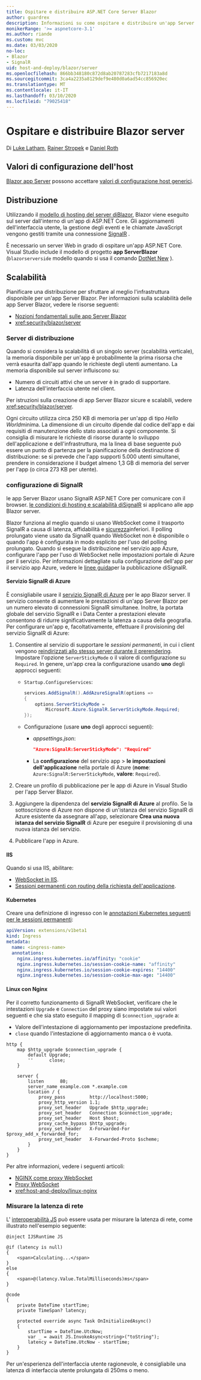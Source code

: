 ```yaml
---
title: Ospitare e distribuire ASP.NET Core Server Blazor
author: guardrex
description: Informazioni su come ospitare e distribuire un'app Server Blazor usando ASP.NET Core.
monikerRange: '>= aspnetcore-3.1'
ms.author: riande
ms.custom: mvc
ms.date: 03/03/2020
no-loc:
- Blazor
- SignalR
uid: host-and-deploy/blazor/server
ms.openlocfilehash: 866bb348180c872d8ab20787283cfb7217183a8d
ms.sourcegitcommit: 3ca4a2235a8129def9e480d0a6ad54cc856920ec
ms.translationtype: MT
ms.contentlocale: it-IT
ms.lasthandoff: 03/10/2020
ms.locfileid: "79025418"
---
```

# <a name="host-and-deploy-opno-locblazor-server"></a>Ospitare e distribuire Blazor server

Di [Luke Latham](https://github.com/guardrex), [Rainer Stropek](https://www.timecockpit.com) e [Daniel Roth](https://github.com/danroth27)

## <a name="host-configuration-values"></a>Valori di configurazione dell'host

[Blazor app Server](xref:blazor/hosting-models#blazor-server) possono accettare [valori di configurazione host generici](xref:fundamentals/host/generic-host#host-configuration).

## <a name="deployment"></a>Distribuzione

Utilizzando il [modello di hosting del server diBlazor](xref:blazor/hosting-models#blazor-server), Blazor viene eseguito sul server dall'interno di un'app di ASP.NET Core. Gli aggiornamenti dell'interfaccia utente, la gestione degli eventi e le chiamate JavaScript vengono gestiti tramite una connessione [SignalR](xref:signalr/introduction) .

È necessario un server Web in grado di ospitare un'app ASP.NET Core. Visual Studio include il modello di progetto **app ServerBlazor** (`blazorserverside` modello quando si usa il comando [DotNet New](/dotnet/core/tools/dotnet-new) ).

## <a name="scalability"></a>Scalabilità

Pianificare una distribuzione per sfruttare al meglio l'infrastruttura disponibile per un'app Server Blazor. Per informazioni sulla scalabilità delle app Server Blazor, vedere le risorse seguenti:

* [Nozioni fondamentali sulle app Server Blazor](xref:blazor/hosting-models#blazor-server)
* <xref:security/blazor/server>

### <a name="deployment-server"></a>Server di distribuzione

Quando si considera la scalabilità di un singolo server (scalabilità verticale), la memoria disponibile per un'app è probabilmente la prima risorsa che verrà esaurita dall'app quando le richieste degli utenti aumentano. La memoria disponibile sul server influiscono su:

* Numero di circuiti attivi che un server è in grado di supportare.
* Latenza dell'interfaccia utente nel client.

Per istruzioni sulla creazione di app Server Blazor sicure e scalabili, vedere <xref:security/blazor/server>.

Ogni circuito utilizza circa 250 KB di memoria per un'app di tipo *Hello World*minima. La dimensione di un circuito dipende dal codice dell'app e dai requisiti di manutenzione dello stato associati a ogni componente. Si consiglia di misurare le richieste di risorse durante lo sviluppo dell'applicazione e dell'infrastruttura, ma la linea di base seguente può essere un punto di partenza per la pianificazione della destinazione di distribuzione: se si prevede che l'app supporti 5.000 utenti simultanei, prendere in considerazione il budget almeno 1,3 GB di memoria del server per l'app (o circa 273 KB per utente).

### <a name="opno-locsignalr-configuration"></a>configurazione di SignalR

le app Server Blazor usano SignalR ASP.NET Core per comunicare con il browser. [le condizioni di hosting e scalabilità diSignalR](xref:signalr/publish-to-azure-web-app) si applicano alle app Blazor server.

Blazor funziona al meglio quando si usano WebSocket come il trasporto SignalR a causa di latenza, affidabilità e [sicurezza](xref:signalr/security)inferiori. Il polling prolungato viene usato da SignalR quando WebSocket non è disponibile o quando l'app è configurata in modo esplicito per l'uso del polling prolungato. Quando si esegue la distribuzione nel servizio app Azure, configurare l'app per l'uso di WebSocket nelle impostazioni portale di Azure per il servizio. Per informazioni dettagliate sulla configurazione dell'app per il servizio app Azure, vedere le [linee guida](xref:signalr/publish-to-azure-web-app)per la pubblicazione diSignalR.

#### <a name="azure-opno-locsignalr-service"></a>Servizio SignalR di Azure

È consigliabile usare il [servizio SignalR di Azure](/azure/azure-signalr) per le app Blazor server. Il servizio consente di aumentare le prestazioni di un'app Server Blazor per un numero elevato di connessioni SignalR simultanee. Inoltre, la portata globale del servizio SignalR e i Data Center a prestazioni elevate consentono di ridurre significativamente la latenza a causa della geografia. Per configurare un'app e, facoltativamente, effettuare il provisioning del servizio SignalR di Azure:

1. Consentire al servizio di supportare le *sessioni permanenti*, in cui i client vengono [reindirizzati allo stesso server durante il prerendering](xref:blazor/hosting-models#connection-to-the-server). Impostare l'opzione `ServerStickyMode` o il valore di configurazione su `Required`. In genere, un'app crea la configurazione usando **uno** degli approcci seguenti:

   * `Startup.ConfigureServices`:
  
     ```csharp
     services.AddSignalR().AddAzureSignalR(options =>
     {
         options.ServerStickyMode = 
             Microsoft.Azure.SignalR.ServerStickyMode.Required;
     });
     ```

   * Configurazione (usare **uno** degli approcci seguenti):
  
     * *appsettings.json*:

       ```json
       "Azure:SignalR:ServerStickyMode": "Required"
       ```

     * La **configurazione** del servizio app > **le impostazioni dell'applicazione** nella portale di Azure (**nome**: `Azure:SignalR:ServerStickyMode`, **valore**: `Required`).

1. Creare un profilo di pubblicazione per le app di Azure in Visual Studio per l'app Server Blazor.
1. Aggiungere la dipendenza del **servizio SignalR di Azure** al profilo. Se la sottoscrizione di Azure non dispone di un'istanza del servizio SignalR di Azure esistente da assegnare all'app, selezionare **Crea una nuova istanza del servizio SignalR** di Azure per eseguire il provisioning di una nuova istanza del servizio.
1. Pubblicare l'app in Azure.

#### <a name="iis"></a>IIS

Quando si usa IIS, abilitare:

* [WebSocket in IIS](xref:fundamentals/websockets#enabling-websockets-on-iis).
* [Sessioni permanenti con routing della richiesta dell'applicazione](/iis/extensions/configuring-application-request-routing-arr/http-load-balancing-using-application-request-routing).

#### <a name="kubernetes"></a>Kubernetes

Creare una definizione di ingresso con le [annotazioni Kubernetes seguenti per le sessioni permanenti](https://kubernetes.github.io/ingress-nginx/examples/affinity/cookie/):

```yaml
apiVersion: extensions/v1beta1
kind: Ingress
metadata:
  name: <ingress-name>
  annotations:
    nginx.ingress.kubernetes.io/affinity: "cookie"
    nginx.ingress.kubernetes.io/session-cookie-name: "affinity"
    nginx.ingress.kubernetes.io/session-cookie-expires: "14400"
    nginx.ingress.kubernetes.io/session-cookie-max-age: "14400"
```

#### <a name="linux-with-nginx"></a>Linux con Nginx

Per il corretto funzionamento di SignalR WebSocket, verificare che le intestazioni `Upgrade` e `Connection` del proxy siano impostate sui valori seguenti e che sia stato eseguito il mapping di `$connection_upgrade` a:

* Valore dell'intestazione di aggiornamento per impostazione predefinita.
* `close` quando l'intestazione di aggiornamento manca o è vuota.

```
http {
    map $http_upgrade $connection_upgrade {
        default Upgrade;
        ''      close;
    }

    server {
        listen      80;
        server_name example.com *.example.com
        location / {
            proxy_pass         http://localhost:5000;
            proxy_http_version 1.1;
            proxy_set_header   Upgrade $http_upgrade;
            proxy_set_header   Connection $connection_upgrade;
            proxy_set_header   Host $host;
            proxy_cache_bypass $http_upgrade;
            proxy_set_header   X-Forwarded-For $proxy_add_x_forwarded_for;
            proxy_set_header   X-Forwarded-Proto $scheme;
        }
    }
}
```

Per altre informazioni, vedere i seguenti articoli:

* [NGINX come proxy WebSocket](https://www.nginx.com/blog/websocket-nginx/)
* [Proxy WebSocket](http://nginx.org/docs/http/websocket.html)
* <xref:host-and-deploy/linux-nginx>

### <a name="measure-network-latency"></a>Misurare la latenza di rete

L' [interoperabilità JS](xref:blazor/call-javascript-from-dotnet) può essere usata per misurare la latenza di rete, come illustrato nell'esempio seguente:

```razor
@inject IJSRuntime JS

@if (latency is null)
{
    <span>Calculating...</span>
}
else
{
    <span>@(latency.Value.TotalMilliseconds)ms</span>
}

@code
{
    private DateTime startTime;
    private TimeSpan? latency;

    protected override async Task OnInitializedAsync()
    {
        startTime = DateTime.UtcNow;
        var _ = await JS.InvokeAsync<string>("toString");
        latency = DateTime.UtcNow - startTime;
    }
}
```

Per un'esperienza dell'interfaccia utente ragionevole, è consigliabile una latenza di interfaccia utente prolungata di 250ms o meno.

